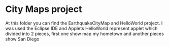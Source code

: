
# City Maps project
At this folder you can find the EarthquakeCityMap and HelloWorld project. I was used the Eclipse IDE and Applets
HelloWorld represent applet which divided into 2 pieces, first one show map my hometown and another pieces show San Diego
